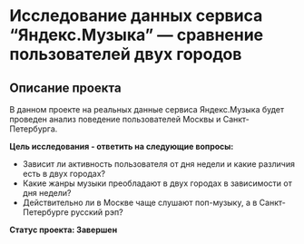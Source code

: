 
# Исследование данных сервиса “Яндекс.Музыка” — сравнение пользователей двух городов

## Описание проекта
В данном проекте на реальных данные сервиса Яндекс.Музыка будет проведен анализ поведение пользователей Москвы и Санкт-Петербурга.

**Цель исследования - ответить на следующие вопросы:**
- Зависит ли активность пользователя от дня недели и какие различия есть в двух городах?
- Какие жанры музыки преобладают в двух городах в зависимости от дня недели?
- Действительно ли в Москве чаще слушают поп-музыку, а в Санкт-Петербурге русский рэп?

**Статус проекта: Завершен**
